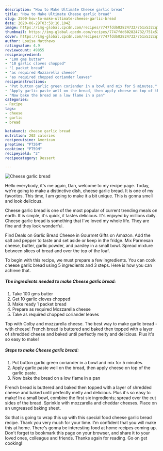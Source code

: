 ```yaml
---
description: "How to Make Ultimate Cheese garlic bread"
title: "How to Make Ultimate Cheese garlic bread"
slug: 2500-how-to-make-ultimate-cheese-garlic-bread
date: 2020-06-29T03:58:10.104Z
image: https://img-global.cpcdn.com/recipes/7747fdd602824732/751x532cq70/cheese-garlic-bread-recipe-main-photo.jpg
thumbnail: https://img-global.cpcdn.com/recipes/7747fdd602824732/751x532cq70/cheese-garlic-bread-recipe-main-photo.jpg
cover: https://img-global.cpcdn.com/recipes/7747fdd602824732/751x532cq70/cheese-garlic-bread-recipe-main-photo.jpg
author: Louisa Matthews
ratingvalue: 4.9
reviewcount: 49855
recipeingredient:
- "100 gms butter"
- "10 garlic cloves chopped"
- "1 packet bread"
- "as required Mozzarella cheese"
- "as required chopped coriander leaves"
recipeinstructions:
- "Put button garlic green coriander in a bowl and mix for 5 minutes."
- "Apply garlic paste well on the bread, then apply cheese on top of the garlic paste."
- "Now bake the bread on a low flame in a pan"
categories:
- Recipe
tags:
- cheese
- garlic
- bread

katakunci: cheese garlic bread 
nutrition: 202 calories
recipecuisine: American
preptime: "PT26M"
cooktime: "PT59M"
recipeyield: "2"
recipecategory: Dessert

---
```



![Cheese garlic bread](https://img-global.cpcdn.com/recipes/7747fdd602824732/751x532cq70/cheese-garlic-bread-recipe-main-photo.jpg)

Hello everybody, it's me again, Dan, welcome to my recipe page. Today, we're going to make a distinctive dish, cheese garlic bread. It is one of my favorites. This time, I am going to make it a bit unique. This is gonna smell and look delicious.

Cheese garlic bread is one of the most popular of current trending meals on earth. It is simple, it's quick, it tastes delicious. It's enjoyed by millions daily. Cheese garlic bread is something that I've loved my whole life. They are fine and they look wonderful.

Find Deals on Garlic Bread Cheese in Gourmet Gifts on Amazon. Add the salt and pepper to taste and set aside or keep in the fridge. Mix Parmesan cheese, butter, garlic powder, and parsley in a small bowl. Spread mixture between slices of bread and over the top of the loaf.


To begin with this recipe, we must prepare a few ingredients. You can cook cheese garlic bread using 5 ingredients and 3 steps. Here is how you can achieve that.

<!--inarticleads1-->

##### The ingredients needed to make Cheese garlic bread:

1. Take 100 gms butter
1. Get 10 garlic cloves chopped
1. Make ready 1 packet bread
1. Prepare as required Mozzarella cheese
1. Take as required chopped coriander leaves


Top with Colby and mozzarella cheese. The best way to make garlic bread - with cheese! French bread is buttered and baked then topped with a layer of shredded cheese and baked until perfectly melty and delicious. Plus it&#39;s so easy to make! 

<!--inarticleads2-->

##### Steps to make Cheese garlic bread:

1. Put button garlic green coriander in a bowl and mix for 5 minutes.
1. Apply garlic paste well on the bread, then apply cheese on top of the garlic paste.
1. Now bake the bread on a low flame in a pan


French bread is buttered and baked then topped with a layer of shredded cheese and baked until perfectly melty and delicious. Plus it&#39;s so easy to make! In a small bowl, combine the first six ingredients; spread over the cut sides of the bread. Sprinkle with mozzarella and cheddar cheeses. Place on an ungreased baking sheet. 

So that is going to wrap this up with this special food cheese garlic bread recipe. Thank you very much for your time. I'm confident that you will make this at home. There's gonna be interesting food at home recipes coming up. Don't forget to bookmark this page on your browser, and share it to your loved ones, colleague and friends. Thanks again for reading. Go on get cooking!
